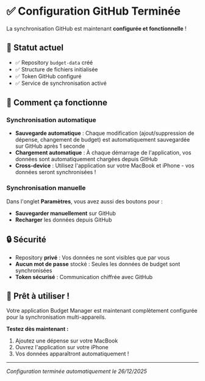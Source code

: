 # ✅ Configuration GitHub Terminée

La synchronisation GitHub est maintenant **configurée et fonctionnelle** !

## 🎉 Statut actuel
- ✅ Repository `budget-data` créé
- ✅ Structure de fichiers initialisée
- ✅ Token GitHub configuré
- ✅ Service de synchronisation activé

## 📱 Comment ça fonctionne

### Synchronisation automatique
- **Sauvegarde automatique** : Chaque modification (ajout/suppression de dépense, changement de budget) est automatiquement sauvegardée sur GitHub après 1 seconde
- **Chargement automatique** : À chaque démarrage de l'application, vos données sont automatiquement chargées depuis GitHub
- **Cross-device** : Utilisez l'application sur votre MacBook et iPhone - vos données seront synchronisées !

### Synchronisation manuelle
Dans l'onglet **Paramètres**, vous avez aussi des boutons pour :
- **Sauvegarder manuellement** sur GitHub
- **Recharger** les données depuis GitHub

## 🔒 Sécurité
- Repository **privé** : Vos données ne sont visibles que par vous
- **Aucun mot de passe** stocké : Seules les données de budget sont synchronisées
- **Token sécurisé** : Communication chiffrée avec GitHub

## 🚀 Prêt à utiliser !

Votre application Budget Manager est maintenant complètement configurée pour la synchronisation multi-appareils. 

**Testez dès maintenant :**
1. Ajoutez une dépense sur votre MacBook
2. Ouvrez l'application sur votre iPhone
3. Vos données apparaîtront automatiquement !

---

*Configuration terminée automatiquement le 26/12/2025* 